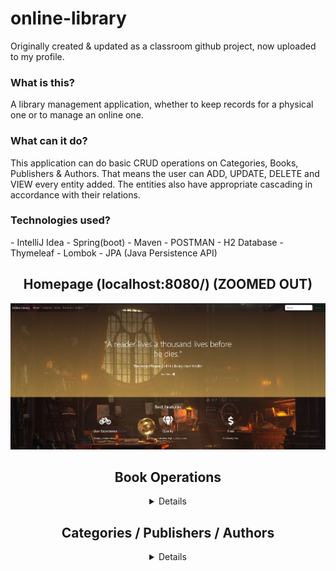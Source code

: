 # online-library
Originally created &amp; updated as a classroom github project, now uploaded to my profile.

<h3>What is this?</h3>
A library management application, whether to keep records for a physical one or to manage an online one.

<h3>What can it do?</h3>
This application can do basic CRUD operations on Categories, Books, Publishers & Authors. That means the user can ADD, UPDATE, DELETE and VIEW every entity added. The entities also have appropriate cascading in accordance with their relations.

<h3>Technologies used?</h3>
- IntelliJ Idea
- Spring(boot)
- Maven
- POSTMAN
- H2 Database
- Thymeleaf
- Lombok
- JPA (Java Persistence API)

<div align="center">

<h2>Homepage (localhost:8080/) (ZOOMED OUT)</h2>

![](https://github.com/TimofteRazvan/online-library/blob/main/home.PNG)

<h2>Book Operations</h2>

<details>

<h2>Books (localhost:8080/books)</h2>

![](https://github.com/TimofteRazvan/online-library/blob/main/books.PNG)

<h2>Book Add (localhost:8080/add-book)</h2>

![](https://github.com/TimofteRazvan/online-library/blob/main/add.PNG)

<h2>Book Details (localhost:8080/books/{id})</h2>

![](https://github.com/TimofteRazvan/online-library/blob/main/details.PNG)

<h2>Book Edit (localhost:8080/update-book/{id})</h2>

![](https://github.com/TimofteRazvan/online-library/blob/main/update.PNG)

</details>

<h2>Categories / Publishers / Authors</h2>

<details>

<h2>Categories (localhost:8008/categories)</h2>

![](https://github.com/TimofteRazvan/online-library/blob/main/categories.PNG)

<h2>Publishers (localhost:8080/publishers)</h2>

![](https://github.com/TimofteRazvan/online-library/blob/main/publishers.PNG)

<h2>Authors (localhost:8080/authors)</h2>

![](https://github.com/TimofteRazvan/online-library/blob/main/authors.PNG)

</details>

</div>
